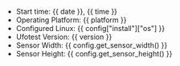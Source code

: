 - Start time: {{ date }}, {{ time }}
- Operating Platform: {{ platform }}
- Configured Linux: {{ config["install"]["os"] }}
- Ufotest Version: {{ version }}
- Sensor Width: {{ config.get_sensor_width() }}
- Sensor Height: {{ config.get_sensor_height() }}
